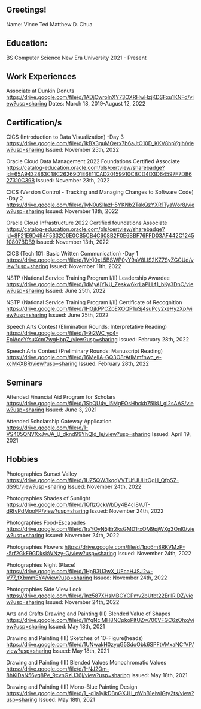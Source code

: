 ## Greetings!

Name: Vince Ted Matthew D. Chua

## Education:
BS Computer Science
New Era University 
2021 - Present

## Work Experiences

Associate at Dunkin Donuts 
https://drive.google.com/file/d/1ADjCwroInXY73OXRHwHzjKDSFxu1KNFd/view?usp=sharing
Dates: March 18, 2019-August 12, 2022

## Certification/s

CICS (Introduction to Data Visualization) -Day 3
https://drive.google.com/file/d/1kBX3guMOerx7b6aJtO10D_KKV8hpYgjh/view?usp=sharing
Issued: November 25th, 2022

Oracle Cloud Data Management 2022 Foundations Certified Associate <space>
https://catalog-education.oracle.com/pls/certview/sharebadge?id=65A9432863C18C26269D1E6E11CAD20159910CBCD4D3D64597F7DB627310C39B 
Issued: November 23th, 2022

CICS (Version Control - Tracking and Managing Changes to Software Code) -Day 2 
https://drive.google.com/file/d/1yN0uSllazH5YKNb2TakQzYXR1TyaWor8/view?usp=sharing
Issued: November 18th, 2022

Oracle Cloud Infrastructure 2022 Certified foundations Associate 
https://catalog-education.oracle.com/pls/certview/sharebadge?id=8F21E9D494F5332C6E0CB5CB4C608B2F0E6BBF76FFD03AF442C124510807BDB9 
Issued: November 13th, 2022

CICS (Tech 101: Basic Written Communication) -Day 1 
https://drive.google.com/file/d/1VKj0xL5BSWP0yY9aV8LlS2KZ7SyZGCUd/view?usp=sharing
Issued: November 11th, 2022

NSTP (National Service Training Program I/II) Leadership Awardee
https://drive.google.com/file/d/1dMyAjYNU_Zeskw6krLaPLLf1_bKy3DnC/view?usp=sharing
Issued: June 25th, 2022

NSTP (National Service Training Program I/II) Certificate of Recognition
https://drive.google.com/file/d/1HGjkPPCZpEXOQP1uSj4suPcy2xeHyzXp/view?usp=sharing
Issued: June 25th, 2022

Speech Arts Contest (Elimination Rounds: Interpretative Reading) 
https://drive.google.com/file/d/1-9i2WC_yc4-EpiAoeYfsuXcm7wgHbp7_/view?usp=sharing
Issued: February 28th, 2022

Speech Arts Contest (Preliminary Rounds: Manuscript Reading) 
https://drive.google.com/file/d/16MelIA-GQ3O8rAtIMmfnwc_e-xcM4XBR/view?usp=sharing
Issued: February 28th, 2022


## Seminars

Attended Financial Aid Program for Scholars
https://drive.google.com/file/d/1SbQU4v_I5MgEOsHhckb75lkU_gI2sAAS/view?usp=sharing
Issued: June 3, 2021

Attended Scholarship Gateway Application
https://drive.google.com/file/d/1-VS405QNVXxJwJA_U_dknd99YhQld_Ie/view?usp=sharing
Issued: April 19, 2021

## Hobbies 

Photographies
Sunset Valley
https://drive.google.com/file/d/1UZ5QW3kqqVVTUfUUHtOgH_QfpSZ-dS9b/view?usp=sharing
Issued: November 24th, 2022

Photographies
Shades of Sunlight
https://drive.google.com/file/d/1QfIzQckWbDy4B4cI8VJT-dRtvPdMooFP/view?usp=sharing
Issued: November 24th, 2022

Photographies
Food-Escapades
https://drive.google.com/file/d/1raYOyN5jEr2ksGMD1rxOM9pjWXg3Onl0/view?usp=sharing
Issued: November 24th, 2022

Photographies
Flowers
https://drive.google.com/file/d/1po6m8RKVMzP--5rf2GkF9GDkskWNzy-G/view?usp=sharing
Issued: November 24th, 2022

Photographies
Night (Place)
https://drive.google.com/file/d/1HpR3U3wX_UEcaHJSJ2w-V77_fXbmmEY4/view?usp=sharing
Issued: November 24th, 2022

Photographies
Side View Look
https://drive.google.com/file/d/1nz587XHsMBCYCPmv2bUtbt22ErllRiDZ/view?usp=sharing
Issued: November 24th, 2022

Arts and Crafts
Drawing and Painting (III)
Blended Value of Shapes
https://drive.google.com/file/d/1iYgNclMH8NCpkoPltUZw700VFGC6zOhx/view?usp=sharing
Issued: May 18th, 2021

Drawing and Painting (III)
Sketches of 10-Figure(heads)
https://drive.google.com/file/d/1UNwakH0zyqG5SdoObk6SPFtVMxaNCfVP/view?usp=sharing
Issued: May 18th, 2021

Drawing and Painting (III)
Blended Values
Monochromatic Values
https://drive.google.com/file/d/1-NJ2Qm-8hKiDaN56yq8Pe_9cvnGzU36j/view?usp=sharing
Issued: May 18th, 2021

Drawing and Painting (III)
Mono-Blue Painting Design 
https://drive.google.com/file/d/1_-d1a1yikDBnGXJH_pWhB1eiwIGty2ts/view?usp=sharing
Issued: May 18th, 2021




